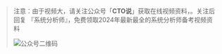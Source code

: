 > 注意：由于视频大，请关注公众号「**CTO说**」获取在线视频资料，。关注后回复  『系统分析师』，免费领取2024年最新最全的系统分析师备考视频资料
>
> ![公众号二维码](https://cdn-static.uoko.com/qrcode.jpg)
>
